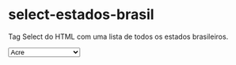 # select-estados-brasil
Tag Select do HTML com uma lista de todos os estados brasileiros. 

<select name="estados-brasil">
	<option value="AC">Acre</option>
	<option value="AL">Alagoas</option>
	<option value="AP">Amapá</option>
	<option value="AM">Amazonas</option>
	<option value="BA">Bahia</option>
	<option value="CE">Ceará</option>
	<option value="DF">Distrito Federal</option>
	<option value="ES">Espírito Santo</option>
	<option value="GO">Goiás</option>
	<option value="MA">Maranhão</option>
	<option value="MT">Mato Grosso</option>
	<option value="MS">Mato Grosso do Sul</option>
	<option value="MG">Minas Gerais</option>
	<option value="PA">Pará</option>
	<option value="PB">Paraíba</option>
	<option value="PR">Paraná</option>
	<option value="PE">Pernambuco</option>
	<option value="PI">Piauí</option>
	<option value="RJ">Rio de Janeiro</option>
	<option value="RN">Rio Grande do Norte</option>
	<option value="RS">Rio Grande do Sul</option>
	<option value="RO">Rondônia</option>
	<option value="RR">Roraima</option>
	<option value="SC">Santa Catarina</option>
	<option value="SP">São Paulo</option>
	<option value="SE">Sergipe</option>
	<option value="TO">Tocantins</option>
</select>
